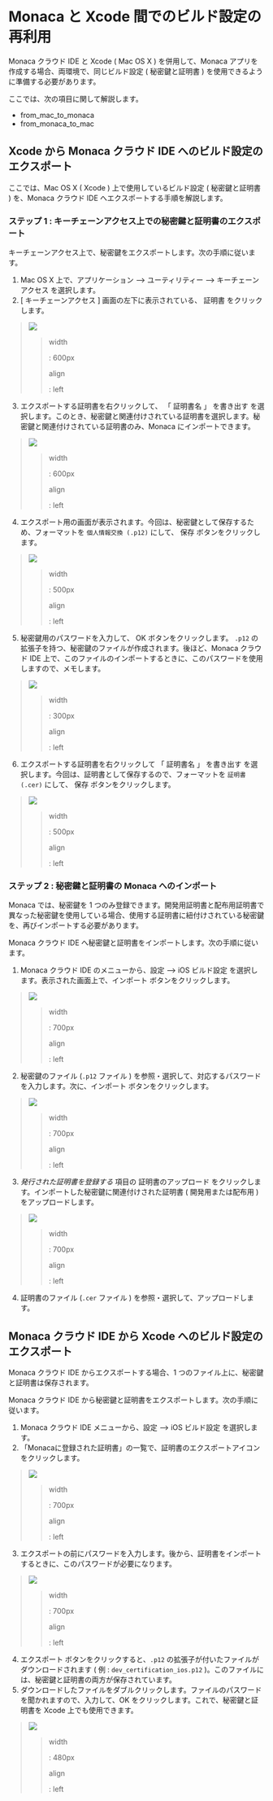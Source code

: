 Monaca と Xcode 間でのビルド設定の再利用
========================================

Monaca クラウド IDE と Xcode ( Mac OS X ) を併用して、Monaca
アプリを作成する場合、両環境で、同じビルド設定 ( 秘密鍵と証明書 )
を使用できるように準備する必要があります。

ここでは、次の項目に関して解説します。

-   from\_mac\_to\_monaca
-   from\_monaca\_to\_mac

Xcode から Monaca クラウド IDE へのビルド設定のエクスポート
-----------------------------------------------------------

ここでは、Mac OS X ( Xcode ) 上で使用しているビルド設定 ( 秘密鍵と証明書
) を、Monaca クラウド IDE へエクスポートする手順を解説します。

### ステップ 1 : キーチェーンアクセス上での秘密鍵と証明書のエクスポート

キーチェーンアクセス上で、秘密鍵をエクスポートします。次の手順に従います。

1.  Mac OS X
    上で、アプリケーション --&gt; ユーティリティー --&gt; キーチェーンアクセス
    を選択します。
2.  \[ キーチェーンアクセス \] 画面の左下に表示されている、 証明書
    をクリックします。

> ![](images/import_export/1.png)
>
> > width
> >
> > :   600px
> >
> > align
> >
> > :   left
> >
3.  エクスポートする証明書を右クリックして、 「 証明書名 」 を書き出す
    を選択します。このとき、秘密鍵と関連付けされている証明書を選択します。秘密鍵と関連付けされている証明書のみ、Monaca
    にインポートできます。

> ![](images/import_export/2.png)
>
> > width
> >
> > :   600px
> >
> > align
> >
> > :   left
> >
4.  エクスポート用の画面が表示されます。今回は、秘密鍵として保存するため、フォーマットを
    `個人情報交換 (.p12)` にして、 保存 ボタンをクリックします。

> ![](images/import_export/3.png)
>
> > width
> >
> > :   500px
> >
> > align
> >
> > :   left
> >
5.  秘密鍵用のパスワードを入力して、 OK ボタンをクリックします。 `.p12`
    の拡張子を持つ、秘密鍵のファイルが作成されます。後ほど、Monaca
    クラウド IDE
    上で、このファイルのインポートするときに、このパスワードを使用しますので、メモします。

> ![](images/import_export/4.png)
>
> > width
> >
> > :   300px
> >
> > align
> >
> > :   left
> >
6.  エクスポートする証明書を右クリックして 「 証明書名 」 を書き出す
    を選択します。今回は、証明書として保存するので、フォーマットを
    `証明書 (.cer)` にして、 保存 ボタンをクリックします。

> ![](images/import_export/5.png)
>
> > width
> >
> > :   500px
> >
> > align
> >
> > :   left
> >
### ステップ 2 : 秘密鍵と証明書の Monaca へのインポート

<div class="admonition note">

Monaca では、秘密鍵を 1
つのみ登録できます。開発用証明書と配布用証明書で異なった秘密鍵を使用している場合、使用する証明書に紐付けされている秘密鍵を、再びインポートする必要があります。

</div>

Monaca クラウド IDE
へ秘密鍵と証明書をインポートします。次の手順に従います。

1.  Monaca クラウド IDE のメニューから、設定 --&gt; iOS ビルド設定
    を選択します。表示された画面上で、インポート
    ボタンをクリックします。

> ![](images/import_export/6.png)
>
> > width
> >
> > :   700px
> >
> > align
> >
> > :   left
> >
2.  秘密鍵のファイル (`.p12` ファイル )
    を参照・選択して、対応するパスワードを入力します。次に、インポート
    ボタンをクリックします。

> ![](images/import_export/7.png)
>
> > width
> >
> > :   700px
> >
> > align
> >
> > :   left
> >
3.  *発行された証明書を登録する* 項目の 証明書のアップロード
    をクリックします。インポートした秘密鍵に関連付けされた証明書 (
    開発用または配布用 ) をアップロードします。

> ![](images/import_export/8.png)
>
> > width
> >
> > :   700px
> >
> > align
> >
> > :   left
> >
4.  証明書のファイル (`.cer` ファイル )
    を参照・選択して、アップロードします。

Monaca クラウド IDE から Xcode へのビルド設定のエクスポート
-----------------------------------------------------------

<div class="admonition note">

Monaca クラウド IDE からエクスポートする場合、1
つのファイル上に、秘密鍵と証明書は保存されます。

</div>

Monaca クラウド IDE
から秘密鍵と証明書をエクスポートします。次の手順に従います。

1.  Monaca クラウド IDE メニューから、設定 --&gt; iOS ビルド設定
    を選択します。
2.  「Monacaに登録された証明書」の一覧で、証明書のエクスポートアイコンをクリックします。

> ![](images/import_export/9.png)
>
> > width
> >
> > :   700px
> >
> > align
> >
> > :   left
> >
3.  エクスポートの前にパスワードを入力します。後から、証明書をインポートするときに、このパスワードが必要になります。

> ![](images/import_export/10.png)
>
> > width
> >
> > :   700px
> >
> > align
> >
> > :   left
> >
4.  エクスポート ボタンをクリックすると、`.p12`
    の拡張子が付いたファイルがダウンロードされます ( 例 :
    `dev_certification_ios.p12`
    )。このファイルには、秘密鍵と証明書の両方が保存されています。
5.  ダウンロードしたファイルをダブルクリックします。ファイルのパスワードを聞かれますので、入力して、OK
    をクリックします。これで、秘密鍵と証明書を Xcode
    上でも使用できます。

> ![](images/import_export/11.png)
>
> > width
> >
> > :   480px
> >
> > align
> >
> > :   left
> >

